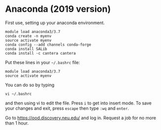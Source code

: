 # Anaconda (2019 version)

First use, setting up your anaconda environment.
```
module load anaconda3/3.7
conda create -n myenv
source activate myenv
conda config --add channels conda-forge
conda install SALib
conda install -c cantera cantera
```


Put these lines in your `~/.bashrc` file:
```
module load anaconda3/3.7
source activate myenv
```

You can do so by typing
```
vi ~/.bashrc
```
and then using vi to edit the file. Press `i` to get into insert mode.
To save your changes and exit, press `escape` then type `:wq` and `enter`.



Go to https://ood.discovery.neu.edu/ and log in. Request a job for no more than 1 hour.


